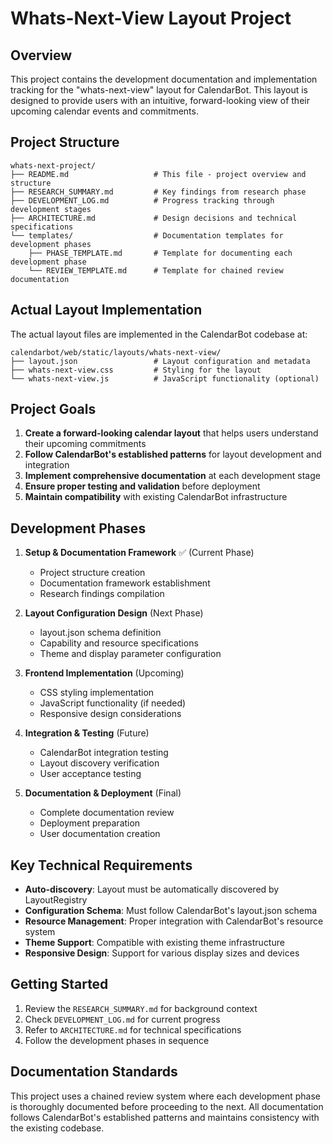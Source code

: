 # Whats-Next-View Layout Project

## Overview

This project contains the development documentation and implementation tracking for the "whats-next-view" layout for CalendarBot. This layout is designed to provide users with an intuitive, forward-looking view of their upcoming calendar events and commitments.

## Project Structure

```
whats-next-project/
├── README.md                   # This file - project overview and structure
├── RESEARCH_SUMMARY.md         # Key findings from research phase
├── DEVELOPMENT_LOG.md          # Progress tracking through development stages
├── ARCHITECTURE.md             # Design decisions and technical specifications
└── templates/                  # Documentation templates for development phases
    ├── PHASE_TEMPLATE.md       # Template for documenting each development phase
    └── REVIEW_TEMPLATE.md      # Template for chained review documentation
```

## Actual Layout Implementation

The actual layout files are implemented in the CalendarBot codebase at:
```
calendarbot/web/static/layouts/whats-next-view/
├── layout.json                 # Layout configuration and metadata
├── whats-next-view.css         # Styling for the layout
└── whats-next-view.js          # JavaScript functionality (optional)
```

## Project Goals

1. **Create a forward-looking calendar layout** that helps users understand their upcoming commitments
2. **Follow CalendarBot's established patterns** for layout development and integration
3. **Implement comprehensive documentation** at each development stage
4. **Ensure proper testing and validation** before deployment
5. **Maintain compatibility** with existing CalendarBot infrastructure

## Development Phases

1. **Setup & Documentation Framework** ✅ (Current Phase)
   - Project structure creation
   - Documentation framework establishment
   - Research findings compilation

2. **Layout Configuration Design** (Next Phase)
   - layout.json schema definition
   - Capability and resource specifications
   - Theme and display parameter configuration

3. **Frontend Implementation** (Upcoming)
   - CSS styling implementation
   - JavaScript functionality (if needed)
   - Responsive design considerations

4. **Integration & Testing** (Future)
   - CalendarBot integration testing
   - Layout discovery verification
   - User acceptance testing

5. **Documentation & Deployment** (Final)
   - Complete documentation review
   - Deployment preparation
   - User documentation creation

## Key Technical Requirements

- **Auto-discovery**: Layout must be automatically discovered by LayoutRegistry
- **Configuration Schema**: Must follow CalendarBot's layout.json schema
- **Resource Management**: Proper integration with CalendarBot's resource system
- **Theme Support**: Compatible with existing theme infrastructure
- **Responsive Design**: Support for various display sizes and devices

## Getting Started

1. Review the `RESEARCH_SUMMARY.md` for background context
2. Check `DEVELOPMENT_LOG.md` for current progress
3. Refer to `ARCHITECTURE.md` for technical specifications
4. Follow the development phases in sequence

## Documentation Standards

This project uses a chained review system where each development phase is thoroughly documented before proceeding to the next. All documentation follows CalendarBot's established patterns and maintains consistency with the existing codebase.